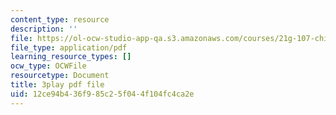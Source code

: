```yaml
---
content_type: resource
description: ''
file: https://ol-ocw-studio-app-qa.s3.amazonaws.com/courses/21g-107-chinese-i-streamlined-fall-2014/12ce94b436f985c25f044f104fc4ca2e_805687.pdf
file_type: application/pdf
learning_resource_types: []
ocw_type: OCWFile
resourcetype: Document
title: 3play pdf file
uid: 12ce94b4-36f9-85c2-5f04-4f104fc4ca2e
---
```

